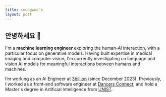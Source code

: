 ```yaml
---
title: seungwoo's
layout: post
---
```


## 안녕하세요 👋

I'm a **machine learning engineer** exploring the human-AI interaction, with a particular focus on generative models. Having built expertise in medical imaging and computer vision, I'm currently investigating on language and vision AI models for meaningful interactions between humans and machines.

I’m working as an AI Engineer at [3billion](https://3billion.io) (since December 2023). Previously, I worked as a front-end software engineer at [Dancers Connect](https://www.dancers-connect.com/), and hold a Master's degree in Artificial Intelligence from [UNIST](https://www.unist.ac.kr/).
